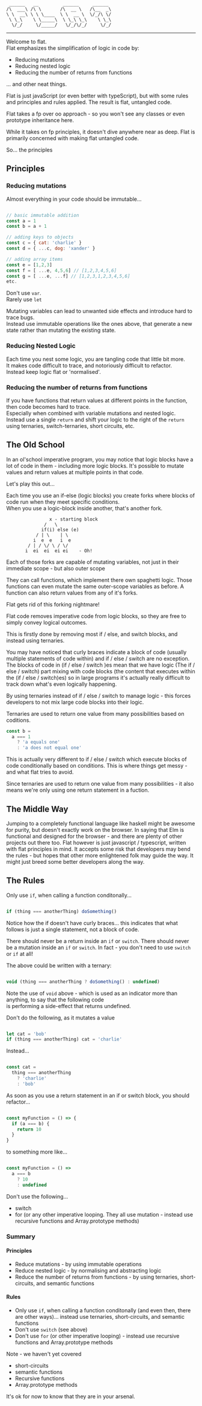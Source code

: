 ```
 ______   __         ______     ______  
/\  ___\ /\ \       /\  __ \   /\__  _\ 
\ \  __\ \ \ \____  \ \  __ \  \/_/\ \/ 
 \ \_\    \ \_____\  \ \_\ \_\    \ \_\ 
  \/_/     \/_____/   \/_/\/_/     \/_/ 

```

-------------------------------------------------------------

Welcome to flat.  
Flat emphasizes the simplification of logic in code by:

- Reducing mutations
- Reducing nested logic
- Reducing the number of returns from functions

... and other neat things.

Flat is just javaScript (or even better with typeScript), but with some rules and principles and rules applied.
The result is flat, untangled code.

Flat takes a fp over oo approach - so you won't see any classes or even prototype inheritance here. 

While it takes on fp principles, it doesn't dive anywhere near as deep. 
Flat is primarily concerned with making flat untangled code.

So... the principles

## Principles

### Reducing mutations

Almost everything in your code should be immutable...

```javascript

// basic immutable addition
const a = 1
const b = a + 1

// adding keys to objects
const c = { cat: 'charlie' }
const d = { ...c, dog: 'xander' }

// adding array items
const e = [1,2,3]
const f = [ ...e, 4,5,6] // [1,2,3,4,5,6]
const g = [ ...e, ...f] // [1,2,3,1,2,3,4,5,6]
etc.

```

Don't use `var`.  
Rarely use `let`

Mutating variables can lead to unwanted side effects and introduce hard to trace bugs.  
Instead use immutable operations like the ones above, that generate a new state rather than mutating the existing state.

### Reducing Nested Logic

Each time you nest some logic, you are tangling code that little bit more.  
It makes code difficult to trace, and notoriously difficult to refactor.  
Instead keep logic flat or 'normalised'.

### Reducing the number of returns from functions

If you have functions that return values at different points in the function, then code becomes hard to trace.  
Especially when combined with variable mutations and nested logic.  
Instead use a single `return` and shift your logic to the right of the `return` using ternaries, switch-ternaries, short circuits, etc.

## The Old School

In an ol'school imperative program, you may notice that logic blocks have a lot of code in them - including more logic blocks. It's possible to mutate values and return values at multiple points in that code.

Let's play this out...

Each time you use an if-else (logic blocks) you create forks where blocks of code run when they meet specific conditions.  
When you use a logic-block inside another, that's another fork.

```
                x - starting block
              /   \
             if(i) else (e)    
           / | \    | \
          i  e  e   i  e
        / | / \/ \ / \/ 
       i  ei  ei  ei ei    - Oh!
```

Each of those forks are capable of mutating variables, not just in their immediate scope - but also outer scope

They can call functions, which implement there own spaghetti logic.
Those functions can even mutate the same outer-scope variables as before.
A function can also return values from any of it's forks.

Flat gets rid of this forking nightmare!

Flat code removes imperative code from logic blocks, so they are free to simply convey logical outcomes.  

This is firstly done by removing most if / else, and switch blocks, and instead using ternaries.  

You may have noticed that curly braces indicate a block of code (usually multiple statements of code within) and if / else / switch are no exception.  
The blocks of code in (if / else / switch )es mean that we have logic (The if / else / switch) part mixing with code blocks (the content that executes within the (if / else / switch)es) so in large programs it's actually really difficult to track down what's even logically happening.

By using ternaries instead of if / else / switch to manage logic - this forces developers to not mix large code blocks into their logic.

Ternaries are used to return one value from many possibilities based on coditions.

```javascript
const b =
  a === 1
    ? 'a equals one'
    : 'a does not equal one'

```

This is actually very different to if / else / switch which execute blocks of code conditionally based on conditions.
This is where things get messy - and what flat tries to avoid.

Since ternaries are used to return one value from many possibilities - it also means we're only using one return statement in a fuction.

## The Middle Way

Jumping to a completely functional language like haskell might be awesome for purity, but doesn't exactly work on the browser. In saying that Elm is functional and designed for the browser - and there are plenty of other projects out there too. Flat however is just javascript / typescript, written with flat principles in mind. It accepts some risk that developers may bend the rules - but hopes that other more enlightened folk may guide the way. It might just breed some better developers along the way.

## The Rules

Only use `if`, when calling a function conditonally...

```javascript

if (thing === anotherThing) doSomething()

```

Notice how the if doesn't have curly braces... this indicates that what follows is just a single statement, not a block of code.

There should never be a return inside an `if` or `switch`.
There should never be a mutation inside an `if` or `switch`.
In fact - you don't need to use `switch` or `if` at all!

The above could be written with a ternary:

```javascript

void (thing === anotherThing ? doSomething() : undefined)

```

Note the use of `void` above - which is used as an indicator more than anything, to say that the following code  
is performing a side-effect that returns undefined.

Don't do the following, as it mutates a value

```javascript

let cat = 'bob'
if (thing === anotherThing) cat = 'charlie'

```

Instead...

```javascript

const cat =
  thing === anotherThing 
    ? 'charlie' 
    : 'bob'

```

As soon as you use a return statement in an if or switch block, you should refactor...

```javascript

const myFunction = () => {
  if (a === b) {
    return 10
  }
}

```

to something more like...

```javascript

const myFunction = () => 
  a === b
    ? 10
    : undefined

```

Don't use the following...

- switch
- for (or any other imperative looping. They all use mutation - instead use recursive functions and Array.prototype methods)

### Summary

#### Principles

- Reduce mutations - by using immutable operations
- Reduce nested logic - by normalising and abstracting logic
- Reduce the number of returns from functions - by using ternaries, short-circuits, and semantic functions

#### Rules

- Only use `if`, when calling a function conditonally (and even then, there are other ways)... instead use ternaries, short-circuits, and semantic functions
- Don't use `switch` (see above)
- Don't use `for` (or other imperative looping) - instead use recursive functions and Array.prototype methods

Note - we haven't yet covered
- short-circuits
- semantic functions
- Recursive functions
- Array.prototype methods

It's ok for now to know that they are in your arsenal.
